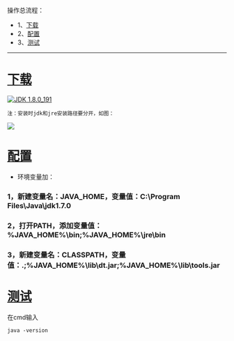 操作总流程：
- 1、[下载](#java-01) 
- 2、[配置](#java-02) 
- 3、[测试](#java-03) 

----------
# <a name="java-01" href="#" >下载</a>
[![](https://img.shields.io/badge/JDK-1.8.0_191-green.svg "JDK 1.8.0_191")](https://pan.baidu.com/s/1cK2mrhYYNE_Drv5NjzOBEw)


`注：安装时jdk和jre安装路径要分开，如图：`

![](image/1-1.png)

# <a name="java-02" href="#" >配置</a>
- 环境变量加： 
### 1，新建变量名：JAVA_HOME，变量值：C:\Program Files\Java\jdk1.7.0
### 2，打开PATH，添加变量值：%JAVA_HOME%\bin;%JAVA_HOME%\jre\bin
### 3，新建变量名：CLASSPATH，变量值：.;%JAVA_HOME%\lib\dt.jar;%JAVA_HOME%\lib\tools.jar

# <a name="java-03" href="#" >测试</a>
在cmd输入
```shell
java -version
```
